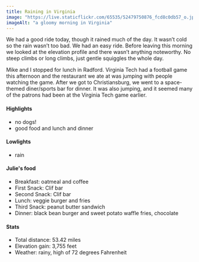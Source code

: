 ```yaml
---
title: Raining in Virginia
image: "https://live.staticflickr.com/65535/52479750876_fcd8c0db57_o.jpg"
imageAlt: "a gloomy morning in Virginia"
---
```


We had a good ride today, though it rained much of the day. It wasn’t cold so the rain wasn’t too bad. We had an easy ride. Before leaving this morning we looked at the elevation profile and there wasn’t anything noteworthy. No steep climbs or long climbs, just gentle squiggles the whole day. 

Mike and I stopped for lunch in Radford. Virginia Tech had a football game this afternoon and the restaurant we ate at was jumping with people watching the game. After we got to Christiansburg, we went to a space-themed diner/sports bar for dinner. It was also jumping, and it seemed many of the patrons had been at the Virginia Tech game earlier.  

#### Highlights
- no dogs!
- good food and lunch and dinner

#### Lowlights
- rain

#### Julie's food
- Breakfast: oatmeal and coffee
- First Snack: Clif bar
- Second Snack: Clif bar
- Lunch: veggie burger and fries
- Third Snack: peanut butter sandwich
- Dinner: black bean burger and sweet potato waffle fries, chocolate

#### Stats
- Total distance: 53.42 miles
- Elevation gain: 3,755 feet
- Weather: rainy, high of 72 degrees Fahrenheit
